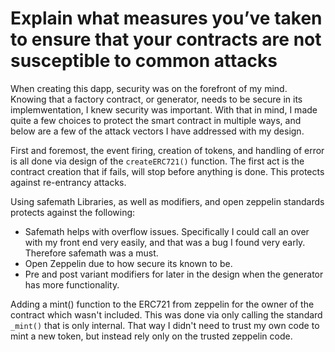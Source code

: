 # Explain what measures you’ve taken to ensure that your contracts are not susceptible to common attacks


When creating this dapp, security was on the forefront of my mind. Knowing that a factory contract, or generator, needs to be secure in its implemwentation, I knew security was important. 
With that in mind, I made quite a few choices to protect the smart contract in multiple ways, and below are a few of the attack vectors I have addressed with my design. 

First and foremost, the event firing, creation of tokens, and handling of error is all done via design of the `createERC721()` function. The first act is the contract creation that if fails, will stop before anything is done. This protects against re-entrancy attacks. 

Using safemath Libraries, as well as modifiers, and open zeppelin standards protects against the following: 
 - Safemath helps with overflow issues. Specifically I could call an over with my front end very easily, and that was a bug I found very early. Therefore safemath was a must. 
 - Open Zeppelin due to how secure its known to be. 
 - Pre and post variant modifiers for later in the design when  the generator has more functionality. 
 
 Adding a mint() function to the ERC721 from zeppelin for the owner of the contract which wasn't included. This was done via only calling the standard `_mint()` that is only internal. That way I didn't need to trust my own code to mint a new token, but instead rely only on the trusted zeppelin code. 
 
